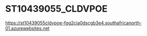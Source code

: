 # ST10439055_CLDVPOE
https://st10439055cldvpoe-fgg2cja0dscgb3e4.southafricanorth-01.azurewebsites.net
